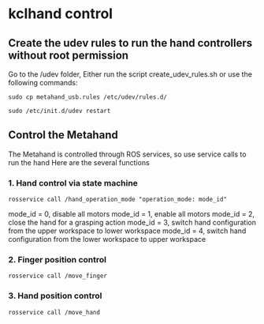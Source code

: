 # kclhand control 

## Create the udev rules to run the hand controllers without root permission
Go to the /udev folder, Either run the script create_udev_rules.sh or use the following commands:
	
	sudo cp metahand_usb.rules /etc/udev/rules.d/
	
	sudo /etc/init.d/udev restart

## Control the Metahand
The Metahand is controlled through ROS services, so use service calls to run the hand
Here are the several functions

### 1. Hand control via state machine 
	
	rosservice call /hand_operation_mode "operation_mode: mode_id"

mode_id = 0, disable all motors
mode_id = 1, enable all motors
mode_id = 2, close the hand for a grasping action
mode_id = 3, switch hand configuration from the upper workspace to lower workspace
mode_id = 4, switch hand configuration from the lower workspace to upper workspace

### 2. Finger position control
	
	rosservice call /move_finger

### 3. Hand position control
	
	rosservice call /move_hand


